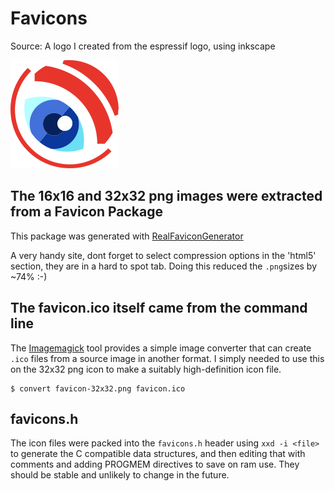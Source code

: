 # Favicons 

Source: A logo I created from the espressif logo, using inkscape 

![logo image](../Docs/logo.svg)

## The 16x16 and 32x32 png images were extracted from a Favicon Package

This package was generated with [RealFaviconGenerator](https://realfavicongenerator.net/)

A very handy site, dont forget to select compression options in the 'html5' section, they are in a hard to spot tab. Doing this reduced the `.png`sizes by ~74% :-)

## The favicon.ico itself came from the command line

The [Imagemagick](https://imagemagick.org/) tool provides a simple image converter that can create `.ico` files from a source image in another format. I simply needed to use this on the 32x32 png icon to make a suitably high-definition icon file.
```
$ convert favicon-32x32.png favicon.ico
```
 
## favicons.h
The icon files were packed into the `favicons.h` header using `xxd -i <file>` to generate the C compatible data structures, and then editing that with comments and adding PROGMEM directives to save on ram use. They should be stable and unlikely to change in the future.
